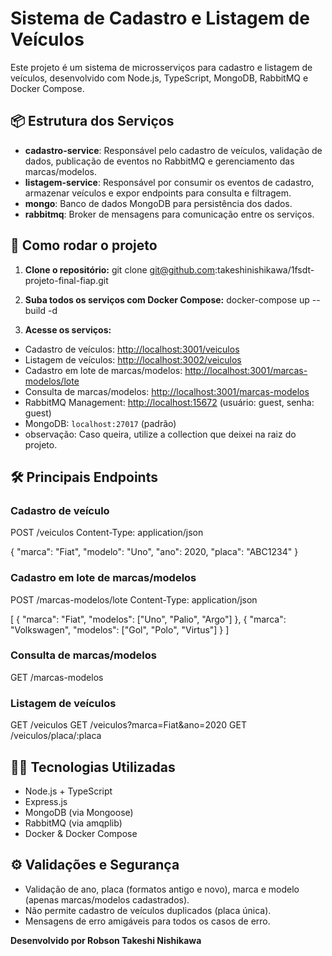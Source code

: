 # Sistema de Cadastro e Listagem de Veículos

Este projeto é um sistema de microsserviços para cadastro e listagem de veículos, desenvolvido com Node.js, TypeScript, MongoDB, RabbitMQ e Docker Compose.

## 📦 Estrutura dos Serviços

- **cadastro-service**: Responsável pelo cadastro de veículos, validação de dados, publicação de eventos no RabbitMQ e gerenciamento das marcas/modelos.
- **listagem-service**: Responsável por consumir os eventos de cadastro, armazenar veículos e expor endpoints para consulta e filtragem.
- **mongo**: Banco de dados MongoDB para persistência dos dados.
- **rabbitmq**: Broker de mensagens para comunicação entre os serviços.

## 🚀 Como rodar o projeto

1. **Clone o repositório:**
git clone git@github.com:takeshinishikawa/1fsdt-projeto-final-fiap.git


2. **Suba todos os serviços com Docker Compose:**
docker-compose up --build -d


3. **Acesse os serviços:**
- Cadastro de veículos: [http://localhost:3001/veiculos](http://localhost:3001/veiculos)
- Listagem de veículos: [http://localhost:3002/veiculos](http://localhost:3002/veiculos)
- Cadastro em lote de marcas/modelos: [http://localhost:3001/marcas-modelos/lote](http://localhost:3001/marcas-modelos/lote)
- Consulta de marcas/modelos: [http://localhost:3001/marcas-modelos](http://localhost:3001/marcas-modelos)
- RabbitMQ Management: [http://localhost:15672](http://localhost:15672) (usuário: guest, senha: guest)
- MongoDB: `localhost:27017` (padrão)
- observação: Caso queira, utilize a collection que deixei na raiz do projeto.

## 🛠️ Principais Endpoints

### Cadastro de veículo

POST /veiculos
Content-Type: application/json

{
"marca": "Fiat",
"modelo": "Uno",
"ano": 2020,
"placa": "ABC1234"
}


### Cadastro em lote de marcas/modelos

POST /marcas-modelos/lote
Content-Type: application/json

[
{ "marca": "Fiat", "modelos": ["Uno", "Palio", "Argo"] },
{ "marca": "Volkswagen", "modelos": ["Gol", "Polo", "Virtus"] }
]


### Consulta de marcas/modelos

GET /marcas-modelos


### Listagem de veículos

GET /veiculos
GET /veiculos?marca=Fiat&ano=2020
GET /veiculos/placa/:placa


## 🧑‍💻 Tecnologias Utilizadas

- Node.js + TypeScript
- Express.js
- MongoDB (via Mongoose)
- RabbitMQ (via amqplib)
- Docker & Docker Compose

## ⚙️ Validações e Segurança

- Validação de ano, placa (formatos antigo e novo), marca e modelo (apenas marcas/modelos cadastrados).
- Não permite cadastro de veículos duplicados (placa única).
- Mensagens de erro amigáveis para todos os casos de erro.

**Desenvolvido por Robson Takeshi Nishikawa**